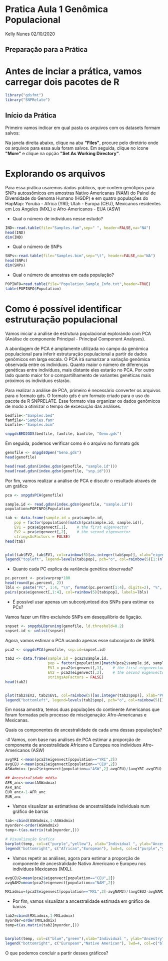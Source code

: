 Pratica Aula 1 Genômica Populacional
================
Kelly Nunes
02/10/2020

Preparação para a Prática
-------------------------

Antes de inciar a prática, vamos carregar dois pacotes de R
===========================================================

``` r
library("gdsfmt")
library("SNPRelate")
```

Início da Prática
-----------------

Primeiro vamos indicar em qual pasta os arquivos com os datasets formam salvos:

Na janela direita abaixo, clique na aba **"Files"**, procure pelo diretório onde os arquivos para essa aula foram salvos. Em seguida, clique no icone **"More"** e clique na opção **"Set As Working Directory"**.

Explorando os arquivos
======================

Para essa prática usaremos dados públicos, que contem genótipos para SNPs autossômicos em amostras Nativo Americanas (NAM) do Painel de Diversidade do Genoma Humano (HGDP) e em quatro populações do HapMap: Yoruba - Africa (YRI); Utah - Europa (CEU), Mexicanos residentes em Los Angeles (MXL) e Afro-Americanos - EUA (ASW)

-   Qual o número de indivíduos nesse estudo?

``` r
IND<-read.table(file="Samples.fam",sep=" ", header=FALSE,na="NA")
head(IND)
dim(IND)
```

-   Qual o número de SNPs

``` r
SNPs<-read.table(file="Samples.bim",sep="\t", header=FALSE,na="NA")
head(SNPs)
dim(SNPs)
```

-   Qual o número de amostras em cada população?

``` r
POPINFO=read.table(file="Population_Sample_Info.txt",header=TRUE)
table(POPINFO$Population)
```

Como é possível identificar estruturação populacional
=====================================================

Vamos iniciar a análise de estrutura populacional explorando com PCA (Análise de componente Principal - Principal Component Analyses).

A abordagem de PCA é amplamente utilizada no campo da genômica populacional para inferir estruturação populacional a partir de dados genômicos em larga escala. O PCA irá sumarizar a variação genômica observada entre os individuos. Quanto maior o número de diferenças genéticas entre indivíduos, mais distante eles estarão no PCA. Por outro lado quanto maior for o compartilhamento de variantes genéticas mais próximos os indivíduos estarão.

Para realizar a análise de PCA, primeiro é necessário converter os arquivos para o formato gds. O formato gds é um formato criado para o uso do pacote de R SNPRELATE. Esse formato visa organizar os dados genômicos de modo a otimizar o tempo de excecução das análises.

``` r
bedfile<-"Samples.bed" 
famfile<-"Samples.fam" 
bimfile<-"Samples.bim"

snpgdsBED2GDS(bedfile, famfile, bimfile, "Geno.gds")
```

Em seguida, podemos verificar como é o arquivo no formato gds

``` r
genofile <- snpgdsOpen("Geno.gds")
head(genofile)

head(read.gdsn(index.gdsn(genofile, "sample.id")))
head(read.gdsn(index.gdsn(genofile, "snp.id")))
```

Por fim, vamos realizar a análise de PCA e discutir o resultado através de um gráfico

``` r
pca <- snpgdsPCA(genofile)

sample.id <- read.gdsn(index.gdsn(genofile, "sample.id"))
population=POPINFO$Population

tab <- data.frame(sample.id = pca$sample.id,
    pop = factor(population)[match(pca$sample.id, sample.id)],
    EV1 = pca$eigenvect[,1],    # the first eigenvector
    EV2 = pca$eigenvect[,2],    # the second eigenvector
    stringsAsFactors = FALSE)
head(tab)


plot(tab$EV2, tab$EV1, col=rainbow(5)[as.integer(tab$pop)], xlab="eigenvector 2", ylab="eigenvector 1", main="PCA")
legend("topleft", legend=levels(tab$pop), pch="o", col=rainbow(5)[1:(nlevels(tab$pop))], cex=0.4, pt.cex = 0.5)
```

-   Quanto cada PC explica da variância genética observada?

``` r
pc.percent <- pca$varprop*100
head(round(pc.percent, 2))
lbls <- paste("PC", 1:4, "\n", format(pc.percent[1:4], digits=2), "%", sep="")
pairs(pca$eigenvect[,1:4], col=rainbow(5)[tab$pop], labels=lbls)
```

-   É possível usar apenas um subconjuntosd dos SNPs para estimar os PCs?

Vamos fazer um filtro excluíndo SNPs em desequilíbrio de ligação.

``` r
snpset <- snpgdsLDpruning(genofile, ld.threshold=0.2)
snpset.id <- unlist(snpset)
```

Agora, vamos estimar o PCA usando apenas esse subconjunto de SNPS.

``` r
pca2 <- snpgdsPCA(genofile, snp.id=snpset.id)

tab2 <- data.frame(sample.id = pca2$sample.id,
                   pop = factor(population)[match(pca2$sample.id, sample.id)],
                   EV1 = pca2$eigenvect[,1],    # the first eigenvector
                   EV2 = pca2$eigenvect[,2],    # the second eigenvector
                   stringsAsFactors = FALSE)
head(tab2)


plot(tab2$EV2, tab2$EV1, col=rainbow(5)[as.integer(tab2$pop)], xlab="PC2", ylab="PC1", main="PCA")
legend("bottomleft", legend=levels(tab2$pop), pch="o", col=rainbow(5)[1:(nlevels(tab2$pop))], cex=0.7, pt.cex = 0.7)
```

Em nossa amostra, temos duas populações do continente Americanos que foram formadas pelo processo de miscigenação: Afro-Americanas e Mexicanas.

Quais os componentes de ancestralidade de cada uma dessas populações?

-\# Vamos, com base nas análises de PCA estimar a proporção de componente de ancestralidade Africano e Europeu nos indivíduos Afro-Americanos (ASW)

``` r
avgYRI <-mean(pca2$eigenvect[population=="YRI",2])
avgCEU <-mean(pca2$eigenvect[population=="CEU",2])
ASWadmix<-(pca2$eigenvect[population=="ASW",2]-avgCEU)/(avgYRI-avgCEU)

## Ancestralidade média
AFR_anc<-mean(ASWadmix)
AFR_anc
EUR_anc<-1-AFR_anc
EUR_anc
```

-   Vamos visualizar as estimativas de ancestralidade individuais num gráfico de barras

``` r
tab<-cbind(ASWadmix,1-ASWadmix)
myorder<-order(ASWadmix)
temp<-t(as.matrix(tab[myorder,]))

# Visualização Grafica
barplot(temp, col=c("purple","yellow"), xlab="Individual ", ylab="Ancestry", border=NA, axisnames=FALSE, main="Ancestry of ASW",ylim=c(0,1), xpd = FALSE)
legend("bottomright", c("African","European"), lwd=4, col=c("purple","yellow"), bg="white",cex=0.85)
```

-   Vamos repetir as análises, agora para estimar a proporção de componente de ancestralidade Nativo Americano e Europeu nos indivíduos Mexicanos (MXL).

``` r
avgCEU2=mean(pca2$eigenvect[population=="CEU",2])
avgNAM2=mean(pca2$eigenvect[population=="NAM",2])

MXLadmix=(pca2$eigenvect[population=="MXL",2]-avgNAM2)/(avgCEU2-avgNAM2)
```

-   Por fim, vamos visualizar a ancestralidade estimada em gráfico de barras

``` r
tab2=cbind(MXLadmix,1-MXLadmix)
myorder=order(MXLadmix)
temp=t(as.matrix(tab2[myorder,]))


barplot(temp, col=c("blue","green"),xlab="Individual ", ylab="Ancestry", border=NA,axisnames=FALSE,main="Ancestry of MXL",ylim=c(0,1))
legend("bottomright", c("European","Native American"), lwd=4, col=c("blue","green"), bg="white",cex=0.85)
```

O que podemos concluir a partir desses gráficos?
